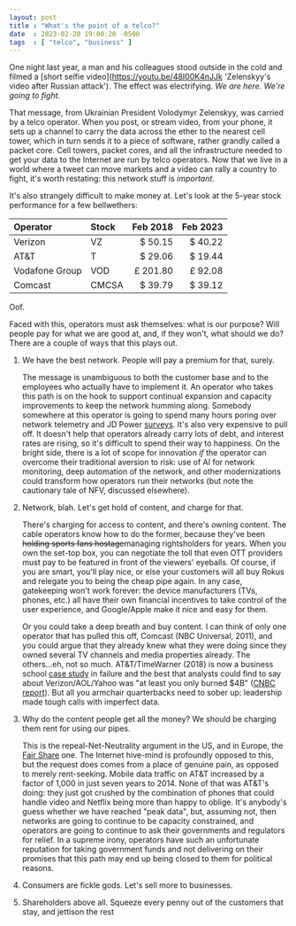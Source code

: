 ```yaml
---
layout: post
title : "What's the point of a telco?"
date  : 2023-02-20 19:00:20 -0500
tags  : [ "telco", "business" ]
---
```


One night last year, a man and his colleagues stood outside in the cold and filmed 
a [short selfie video](https://youtu.be/48I00K4nJJk 'Zelenskyy's video after Russian attack'). 
The effect was electrifying. _We are here. We're going to fight._

That message, from Ukrainian President Volodymyr Zelenskyy, was carried by a telco operator. 
When you post, or stream video, from your phone, it sets up a channel to carry the data across 
the ether to the nearest cell tower, which in turn sends it to a piece of software,
rather grandly called a packet core. Cell towers, packet cores, and all the infrastructure needed 
to get your data to the Internet are run by telco operators. Now that we live in a world where a 
tweet can move markets and a video can rally a country to fight, it's worth restating: 
this network stuff is _important_.

It's also strangely difficult to make money at. Let's look at the 5-year stock performance for a few bellwethers:

| Operator       | Stock | Feb 2018  | Feb 2023 |
| :-------       | :---- | -------:  | ------:  |
| Verizon        | VZ    | $ 50.15   | $ 40.22  |
| AT&T           | T     | $ 29.06   | $ 19.44  |
| Vodafone Group | VOD   | £ 201.80  | £ 92.08  |
| Comcast        | CMCSA | $ 39.79   | $ 39.12  |

Oof.  

Faced with this, operators must ask themselves: what is our purpose? Will people pay for what we 
are good at, and, if they won't, what should we do? There are a couple of ways that this plays out.

1. We have the best network. People will pay a premium for that, surely.

   The message is unambiguous to both the customer base and to the employees who actually have to implement it.
   An operator who takes this path is on the hook to support continual
   expansion and capacity improvements to keep the network humming along. Somebody somewhere at this operator
   is going to spend many hours poring over network telemetry and JD Power 
   [surveys](https://www.jdpower.com/business/press-releases/2023-us-wireless-network-quality-performance-study-volume-1).
   It's also very expensive to pull off. It doesn't help that operators already carry lots of debt, and 
   interest rates are rising, so it's difficult
   to spend their way to happiness. On the bright side, there is a lot of scope for innovation _if_ the operator
   can overcome their traditional aversion to risk: use of AI for network monitoring, deep automation of the network,
   and other modernizations could transform how operators run their networks (but note the cautionary tale of NFV,
   discussed elsewhere).

2. Network, blah. Let's get hold of content, and charge for that.

   There's charging for access to content, and there's owning content. The cable operators know how to do the former,
   because they've been ~~holding sports fans hostage~~managing rightsholders for years. When you own the set-top box, 
   you can negotiate the toll that even OTT providers must pay to be featured in front of the viewers' eyeballs. 
   Of course, if you are smart, you'll play nice, or else your customers will all buy Rokus and relegate you to 
   being the cheap pipe again. In any case, gatekeeping won't work forever: the device manufacturers (TVs, phones, etc.) 
   all have their own financial incentives to take control of the user experience, and Google/Apple make it 
   nice and easy for them.

   Or you could take a deep breath and buy content. I can think of only one operator that has pulled this off,
   Comcast (NBC Universal, 2011), and you could argue that they already knew what they were doing since they
   owned several TV channels and media properties already. The others...eh, not so much. 
   AT&T/TimeWarner (2018) is now a business school [case study](https://rbr.business.rutgers.edu/sites/default/files/documents/rbr-060309.pdf) in failure 
   and the best that analysts could find to say about Verizon/AOL/Yahoo was "at least you only burned $4B" 
   ([CNBC report](https://www.cnbc.com/2018/12/11/verizon-made-the-right-decision-not-to-be-big-on-media.html)). 
   But all you armchair quarterbacks need to sober up: leadership made tough calls with imperfect data.
   
3. Why do the content people get all the money? We should be charging them rent for using our pipes.

   This is the repeal-Net-Neutrality argument in the US, and in Europe, 
   the [Fair Share](https://www.vodafone.com/news/corporate-and-financial/european-digital-infrastructure) one. 
   The Internet hive-mind is profoundly opposed to this, but the request does comes from a place of genuine pain, 
   as opposed to merely rent-seeking. Mobile data traffic on AT&T increased by a factor of 1,000 in just seven years 
   to 2014. None of that was AT&T's doing: they just got crushed by the combination of phones that could handle video
   and Netflix being more than happy to oblige. It's anybody's guess whether we have reached "peak data", but, assuming
   not, then networks are going to continue to be capacity constrained, and operators are going to continue to ask 
   their governments and regulators for relief. In a supreme irony, operators have such an unfortunate reputation for 
   taking government funds and not delivering on their promises that this path may end up being closed to them for 
   political reasons. 
   
4. Consumers are fickle gods. Let's sell more to businesses.
5. Shareholders above all. Squeeze every penny out of the customers that stay, and jettison the rest

